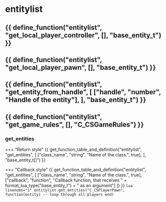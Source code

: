 # entitylist

{{ define_function("entitylist", "get_local_player_controller", [], "base_entity_t") }}
---
{{ define_function("entitylist", "get_local_player_pawn", [], "base_entity_t") }}
---
{{ define_function("entitylist", "get_entity_from_handle", [
    ["handle", "number", "Handle of the entity"],
], "base_entity_t") }}
---
{{ define_function("entitylist", "get_game_rules", [], "C_CSGameRules") }}
---
### **get_entities**
=== "Return style"
    {{ get_function_table_and_definition("entitylist", "get_entities", [
        ["class_name", "string", "Name of the class.", true],
    ], "base_entity_t[]") }}

=== "Callback style"
    {{ get_function_table_and_definition("entitylist", "get_entities", [
        ["class_name", "string", "Name of the class.", true],
        ["callback", "function", "Callback function, that receives " + format_lua_type("base_entity_t") + " as an argument"]
    ]) }}
    ```lua linenums="1"
    entitylist.get_entities("C_CSPlayerPawn", function(entity)
        -- loop through all players
    end)
    ```